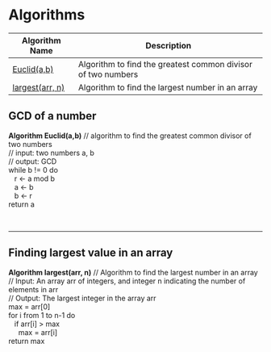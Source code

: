 # Algorithms

| Algorithm Name              | Description                                                  |
| --------------------------- | ------------------------------------------------------------ |
| [Euclid(a,b)](#euclid)      | Algorithm to find the greatest common divisor of two numbers |
| [largest(arr, n)](#largest) | Algorithm to find the largest number in an array             |

## GCD of a number <a name="euclid"></a>

**Algorithm Euclid(a,b)**
// algorithm to find the greatest common divisor of two numbers <br>
// input: two numbers a, b <br>
// output: GCD <br>
while b != 0 do <br>
&nbsp;&nbsp; r <- a mod b <br>
&nbsp;&nbsp; a <- b <br>
&nbsp;&nbsp; b <- r <br>
return a <br>

<br>
<hr>

## Finding largest value in an array <a name="largest"></a>

**Algorithm largest(arr, n)**
// Algorithm to find the largest number in an array <br>
// Input: An array arr of integers, and integer n indicating the number of elements in arr <br>
// Output: The largest integer in the array arr <br>
max = arr[0] <br>
for i from 1 to n-1 do <br>
&nbsp;&nbsp; if arr[i] > max <br>
&nbsp;&nbsp;&nbsp;&nbsp; max = arr[i] <br>
return max <br>
